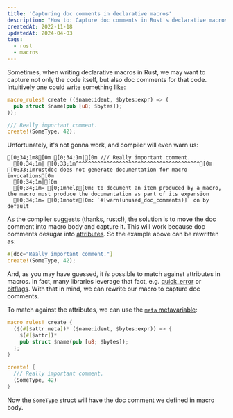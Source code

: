 ```yaml
---
title: 'Capturing doc comments in declarative macros'
description: "How to: Capture doc comments in Rust's declarative macros."
createdAt: 2022-11-18
updatedAt: 2024-04-03
tags:
  - rust
  - macros
---
```


Sometimes, when writing declarative macros in Rust, we may want to capture not only the code itself, but also doc comments for that code. Intuitively one could write something like:

```rust
macro_rules! create (($name:ident, $bytes:expr) => (
  pub struct $name(pub [u8; $bytes]);
));

/// Really important comment.
create!(SomeType, 42);
```

Unfortunately, it's not gonna work, and compiler will even warn us:

```ansi title="$ cargo check"
[0;34;1m8[0m [0;34;1m|[0m /// Really important comment.
  [0;34;1m| [0;33;1m^^^^^^^^^^^^^^^^^^^^^^^^^^^^^^^^^^^^^^^^[0m [0;33;1mrustdoc does not generate documentation for macro invocations[0m
  [0;34;1m|[0m
  [0;34;1m= [0;1mhelp[0m: to document an item produced by a macro, the macro must produce the documentation as part of its expansion
  [0;34;1m= [0;1mnote[0m: `#[warn(unused_doc_comments)]` on by default
```

As the compiler suggests (thanks, rustc!), the solution is to move the doc comment into macro body and capture it. This will work because doc comments desugar into [attributes]. So the example above can be rewritten as:

```rust
#[doc="Really important comment."]
create!(SomeType, 42);
```

And, as you may have guessed, it _is_ possible to match against attributes in macros. In fact, many libraries leverage that fact, e.g. [quick_error] or [bitflags]. With that in mind, we can rewrite our macro to capture doc comments.

To match against the attributes, we can use the [`meta` metavariable][meta]:

```rust
macro_rules! create {
  ($(#[$attr:meta])* ($name:ident, $bytes:expr)) => {
    $(#[$attr])*
    pub struct $name(pub [u8; $bytes]);
  };
}

create! {
  /// Really important comment.
  (SomeType, 42)
}
```

Now the `SomeType` struct will have the doc comment we defined in macro body.

<!-- Links. -->

[quick_error]: https://github.com/tailhook/quick-error
[bitflags]: https://github.com/bitflags/bitflags
[attributes]: https://doc.rust-lang.org/reference/attributes.html
[meta]: https://doc.rust-lang.org/reference/macros-by-example.html#metavariables
